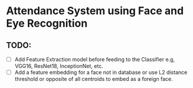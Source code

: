 # Attendance System using Face and Eye Recognition

## TODO:
- [ ] Add Feature Extraction model before feeding to the Classifier e.g, VGG16, ResNet18, InceptionNet, etc.
- [ ] Add a feature embedding for a face not in database or use L2 distance threshold or opposite of all centroids to embed as a foreign face.
